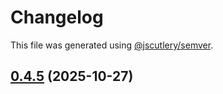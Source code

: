 # Changelog

This file was generated using [@jscutlery/semver](https://github.com/jscutlery/semver).

## [0.4.5](https://github.com/Sitecore/Cloud-SDK/compare/utils-0.4.4...utils-0.4.5) (2025-10-27)
